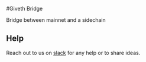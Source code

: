 #Giveth Bridge

Bridge between mainnet and a sidechain

## Help
Reach out to us on [slack](http://slack.giveth.io) for any help or to share ideas.
